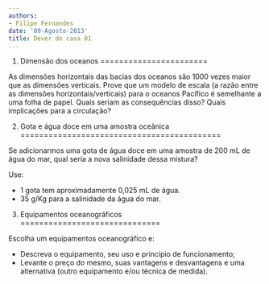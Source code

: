 ```yaml
---
authors:
- Filipe Fernandes
date: '09-Agosto-2013'
title: Dever de casa 01
...
```


1) Dimensão dos oceanos
=======================

As dimensões horizontais das bacias dos oceanos são 1000 vezes maior que
as dimensões verticais. Prove que um modelo de escala (a razão entre as
dimensões horizontais/verticais) para o oceanos Pacífico é semelhante a
uma folha de papel. Quais seriam as consequências disso? Quais
implicações para a circulação?

<!--Uma largura de 10000 km para 25.4 cm, e a profundidade de 3 km para 0,007 cm,
a largura típica de uma folha de papel.-->

2) Gota e água doce em uma amostra oceânica
===========================================

Se adicionarmos uma gota de água doce em uma amostra de 200 mL de água
do mar, qual seria a nova salinidade dessa mistura?

Use:

- 1 gota tem aproximadamente 0,025 mL de água.
- 35 g/Kg para a salinidade da água do mar.

<!-- \frac{200}{200 + 0,025} \times 35 =  34,996 -->

3) Equipamentos oceanográficos
==============================

Escolha um equipamentos oceanográfico e:

-   Descreva o equipamento, seu uso e princípio de funcionamento;
-   Levante o preço do mesmo, suas vantagens e desvantagens e uma
    alternativa (outro equipamento e/ou técnica de medida).
